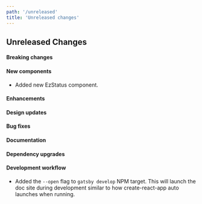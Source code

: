 ```yaml
---
path: '/unreleased'
title: 'Unreleased changes'
---
```


## Unreleased Changes

#### Breaking changes

#### New components

- Added new EzStatus component.

#### Enhancements

#### Design updates

#### Bug fixes

#### Documentation

#### Dependency upgrades

#### Development workflow

- Added the `--open` flag to `gatsby develop` NPM target. This will launch the doc site during development similar to how create-react-app auto launches when running.
